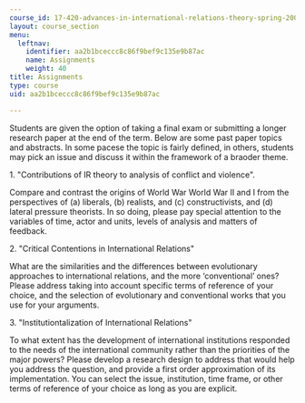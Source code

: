 ```yaml
---
course_id: 17-420-advances-in-international-relations-theory-spring-2003
layout: course_section
menu:
  leftnav:
    identifier: aa2b1bceccc8c86f9bef9c135e9b87ac
    name: Assignments
    weight: 40
title: Assignments
type: course
uid: aa2b1bceccc8c86f9bef9c135e9b87ac

---
```


Students are given the option of taking a final exam or submitting a longer research paper at the end of the term. Below are some past paper topics and abstracts. In some pacese the topic is fairly defined, in others, students may pick an issue and discuss it within the framework of a braoder theme.

1\. "Contributions of IR theory to analysis of conflict and violence".

Compare and contrast the origins of World War World War II and I from the perspectives of (a) liberals, (b) realists, and (c) constructivists, and (d) lateral pressure theorists. In so doing, please pay special attention to the variables of time, actor and units, levels of analysis and matters of feedback.

2\. "Critical Contentions in International Relations"

What are the similarities and the differences between evolutionary approaches to international relations, and the more ‘conventional’ ones? Please address taking into account specific terms of reference of your choice, and the selection of evolutionary and conventional works that you use for your arguments.

3\. "Institutiontalization of International Relations"

To what extent has the development of international institutions responded to the needs of the international community rather than the priorities of the major powers? Please develop a research design to address that would help you address the question, and provide a first order approximation of its implementation. You can select the issue, institution, time frame, or other terms of reference of your choice as long as you are explicit.